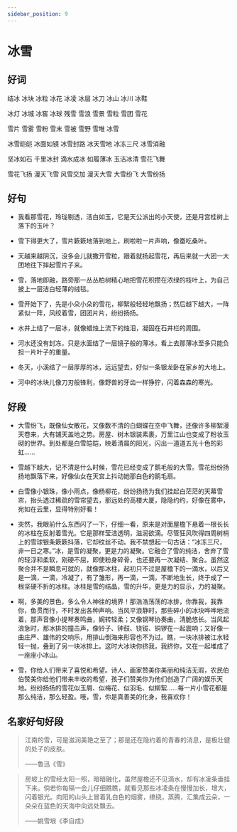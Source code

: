 ```yaml
---
sidebar_position: 9
---
```


# 冰雪

## 好词

结冰 冰块 冰粒 冰花 冰凌 冰层 冰刀 冰山 冰川 冰鞋

冰灯 冰城 冰窖 冰球 残雪 雪浪 雪景 雪粒 雪团 雪花

雪片 雪雾 雪粉 雪末 雪被 雪野 雪堆 冰雪

冰雪皑皑 冰面如镜 冰雪封路 冰天雪地 冰冻三尺 冰雪消融

坚冰如石 千里冰封 滴水成冰 如履薄冰 玉洁冰清 雪花飞舞

雪花飞扬 漫天飞雪 风雪交加 漫天大雪 大雪纷飞 大雪纷扬

## 好句

- 我看那雪花，玲珑剔透，洁白如玉，它是天公派出的小天使，还是月宫桂树上落下的玉叶？

- 雪下得更大了，雪片簌簌地落到地上，刷啦啦一片声响，像蚕吃桑叶。

- 天越来越阴沉，没多会儿就撒开雪粒，跟着就扬起雪花，再后来就一大团一大团地往下摔起雪片子来。

- 雪，落地即融，路旁那一丛丛柏树精心地把雪花积攒在浓绿的枝叶上，为自己披上一层洁白轻薄的绒毯。

- 雪开始下了，先是小朵小朵的雪花，柳絮般轻轻地飘扬；然后越下越大，一阵紧似一阵，风绞着雪，团团片片，纷纷扬扬。

- 水井上结了一层冰，就像蜡烛上流下的烛泪，凝固在石井栏的周围。

- 河水还没有封冻，只是水面结了一层镜子般的薄冰，看上去那薄冰至多只能负担一片叶子的重量。

- 冬天，小溪结了一层厚厚的冰，远远望去，好似一条银龙卧在家乡的大地上。

- 河中的冰块儿像刀刃般锋利，像野兽的牙齿一样狰狞，闪着森森的寒光。

## 好段

- 大雪纷飞，既像仙女散花，又像数不清的白蝴蝶在空中飞舞，还像许多柳絮漫天卷来，大有铺天盖地之势。房屋、树木银装素裹，万里江山也变成了粉妆玉砌的世界。到处都是白雪皑皑，映着清晨的阳光，闪出一道道五光十色的彩虹……

- 雪越下越大，记不清是什么时候，雪花已经变成了鹅毛般的大雪。雪花纷纷扬扬地飘落下来，好像仙女在天宫上抖动她那白色的鹅毛扇。

- 白雪像小银珠，像小雨点，像杨柳花，纷纷扬扬为我们挂起白茫茫的天幕雪帘，抬头透过稀疏的雪帘望去，那远处的高楼大厦，隐隐约约，好像在雾中，宛如在云里，显得特别好看！

- 突然，我眼前什么东西闪了一下，仔细一看，原来是对面屋檐下悬着一根长长的冰柱在反射着雪光。它是那样莹洁透明，滋润欲滴。尽管狂风吹得四周树梢上的雪球银条簌簌抖落，它却纹丝不动。我不禁想起一句古话：“冰冻三尺，非一日之寒。”冰，是雪的凝聚，更是力的凝聚。它融合了雪的纯洁，舍弃了雪的轻浮和柔软，刚硬不屈，即使粉身碎骨，也还要再一次凝结、聚合。虽然这聚合并不是瞬息可就的，就像那冰柱，起初只不过是屋檐下的一滴水，以后又是一滴，一滴，冷凝了，有了雏形，再一滴，一滴，不断地生长，终于成了一根坚硬不折的冰柱。冰柱是雪的结晶，雪的升华，更是力的显示，力的凝聚。

- 啊，多美的景色，多么令人神往的境界！那浩浩荡荡的冰排，你靠我，我靠你，鱼贯而行，不时发出各种声响。当风平浪静时，那些碎小的冰块哗哗地流着，那声音像小提琴奏鸣曲，婉转轻柔；又像钢琴协奏曲，清脆悠长。当风起浪急时，那冰排的撞击声，像铃子、钟鼓、铙钹、铜锣在一起震响；又好像一曲庄严、雄伟的交响乐，用排山倒海来形容也不为过。瞧，一块冰排被江水轻轻一抛，叠到了另一块冰排上。这时大冰块你挤我，我挤你，又在一起堆成了一座座小冰山。

- 雪，你给人们带来了喜悦和希望。诗人、画家赞美你美丽和纯洁无瑕，农民伯伯赞美你给他们带来丰收的希望，孩子们赞美你为他们创造了广阔的娱乐天地。纷纷扬扬的雪花似玉屑、似梅花、似羽毛、似柳絮……每一片小雪花都是那么纯洁，那么轻盈。哦，雪，你是真善美的化身，我喜欢你！

## 名家好句好段

> 江南的雪，可是滋润美艳之至了；那是还在隐约着的青春的消息，是极壮健的处子的皮肤。
>
> ——鲁迅《雪》

> 房坡上的雪经太阳一照，暗暗融化，虽然屋檐还不见滴水，却有冰凌条垂挂下来。倘若你每隔一会儿仔细瞧瞧，就看见那些冰凌条在慢慢加长，增大，闪着银光。向阳的山头上冒着乳白色的烟雾，缭绕，蒸腾，汇集成云朵，一朵朵在蓝色的天海中向远处飘去。
>
> ——姚雪垠《李自成》
